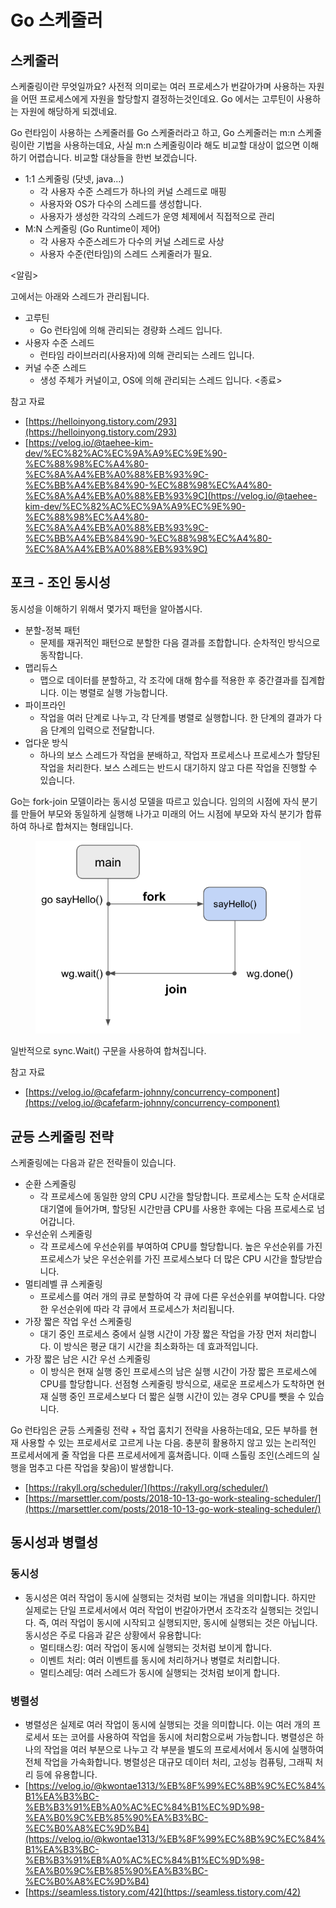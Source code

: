 # Go 스케줄러

## 스케줄러

스케줄링이란 무엇일까요? 사전적 의미로는 여러 프로세스가 번갈아가며 사용하는 자원을 어떤 프로세스에게 자원을 할당할지 결정하는것인데요. Go 에서는 고루틴이 사용하는 자원에 해당하게 되겠네요.

Go 런타임이 사용하는 스케줄러를 Go 스케줄러라고 하고, Go 스케줄러는 m:n 스케줄링이란 기법을 사용하는데요, 사실 m:n 스케줄링이라 해도 비교할 대상이 없으면 이해하기 어렵습니다. 비교할 대상들을 한번 보겠습니다.

* 1:1 스케줄링 (닷넷, java...)
  * 각 사용자 수준 스레드가 하나의 커널 스레드로 매핑
  * 사용자와 OS가 다수의 스레드를 생성합니다.
  * 사용자가 생성한 각각의 스레드가 운영 체제에서 직접적으로 관리
* M:N 스케줄링 (Go Runtime이 제어)
  * 각 사용자 수준스레드가 다수의 커널 스레드로 사상
  * 사용자 수준(런타임)의 스레드 스케줄러가 필요.

<알림>

고에서는 아래와 스레드가 관리됩니다.

* 고루틴
  * Go 런타임에 의해 관리되는 경량화 스레드 입니다.
* 사용자 수준 스레드
  * 런타임 라이브러리(사용자)에 의해 관리되는 스레드 입니다.
* 커널 수준 스레드
  * 생성 주체가 커널이고, OS에 의해 관리되는 스레드 입니다. <종료>

참고 자료

* [https://helloinyong.tistory.com/293](https://helloinyong.tistory.com/293)
* [https://velog.io/@taehee-kim-dev/%EC%82%AC%EC%9A%A9%EC%9E%90-%EC%88%98%EC%A4%80-%EC%8A%A4%EB%A0%88%EB%93%9C-%EC%BB%A4%EB%84%90-%EC%88%98%EC%A4%80-%EC%8A%A4%EB%A0%88%EB%93%9C](https://velog.io/@taehee-kim-dev/%EC%82%AC%EC%9A%A9%EC%9E%90-%EC%88%98%EC%A4%80-%EC%8A%A4%EB%A0%88%EB%93%9C-%EC%BB%A4%EB%84%90-%EC%88%98%EC%A4%80-%EC%8A%A4%EB%A0%88%EB%93%9C)

## 포크 - 조인 동시성

동시성을 이해하기 위해서 몇가지 패턴을 알아봅시다.

* 분할-정복 패턴
  * 문제를 재귀적인 패턴으로 분할한 다음 결과를 조합합니다. 순차적인 방식으로 동작합니다.
* 맵리듀스
  * 맵으로 데이터를 분할하고, 각 조각에 대해 함수를 적용한 후 중간결과를 집계합니다. 이는 병렬로 실행 가능합니다.
* 파이프라인
  * 작업을 여러 단계로 나누고, 각 단계를 병렬로 실행합니다. 한 단계의 결과가 다음 단계의 입력으로 전달합니다.
* 업다운 방식
  * 하나의 보스 스레드가 작업을 분배하고, 작업자 프로세스나 프로세스가 할당된 작업을 처리한다. 보스 스레드는 반드시 대기하지 않고 다른 작업을 진행할 수 있습니다.

Go는 fork-join 모델이라는 동시성 모델을 따르고 있습니다. 임의의 시점에 자식 분기를 만들어 부모와 동일하게 실행해 나가고 미래의 어느 시점에 부모와 자식 분기가 합류하여 하나로 합쳐지는 형태입니다.



<figure><img src="../.gitbook/assets/image (22).png" alt=""><figcaption></figcaption></figure>

일반적으로 sync.Wait() 구문을 사용하여 합쳐집니다.

참고 자료

* [https://velog.io/@cafefarm-johnny/concurrency-component](https://velog.io/@cafefarm-johnny/concurrency-component)

## 균등 스케줄링 전략

스케줄링에는 다음과 같은 전략들이 있습니다.

* 순환 스케줄링
  * 각 프로세스에 동일한 양의 CPU 시간을 할당합니다. 프로세스는 도착 순서대로 대기열에 들어가며, 할당된 시간만큼 CPU를 사용한 후에는 다음 프로세스로 넘어갑니다.
* 우선순위 스케줄링
  * 각 프로세스에 우선순위를 부여하여 CPU를 할당합니다. 높은 우선순위를 가진 프로세스가 낮은 우선순위를 가진 프로세스보다 더 많은 CPU 시간을 할당받습니다.
* 멀티레벨 큐 스케줄링
  * 프로세스를 여러 개의 큐로 분할하여 각 큐에 다른 우선순위를 부여합니다. 다양한 우선순위에 따라 각 큐에서 프로세스가 처리됩니다.
* 가장 짧은 작업 우선 스케줄링
  * 대기 중인 프로세스 중에서 실행 시간이 가장 짧은 작업을 가장 먼저 처리합니다. 이 방식은 평균 대기 시간을 최소화하는 데 효과적입니다.
* 가장 짧은 남은 시간 우선 스케줄링
  * 이 방식은 현재 실행 중인 프로세스의 남은 실행 시간이 가장 짧은 프로세스에 CPU를 할당합니다. 선점형 스케줄링 방식으로, 새로운 프로세스가 도착하면 현재 실행 중인 프로세스보다 더 짧은 실행 시간이 있는 경우 CPU를 뺏을 수 있습니다.

Go 런타임은 균등 스케줄링 전략 + 작업 훔치기 전략을 사용하는데요, 모든 부하를 현재 사용할 수 있는 프로세서로 고르게 나눈 다음. 충분히 활용하지 않고 있는 논리적인 프로세서에게 줄 작업을 다른 프로세서에게 훔쳐줍니다. 이때 스톨링 조인(스레드의 실행을 멈추고 다른 작업을 찾음)이 발생합니다.

* [https://rakyll.org/scheduler/](https://rakyll.org/scheduler/)
* [https://marsettler.com/posts/2018-10-13-go-work-stealing-scheduler/](https://marsettler.com/posts/2018-10-13-go-work-stealing-scheduler/)



## 동시성과 병렬성

### **동시성**

* 동시성은 여러 작업이 동시에 실행되는 것처럼 보이는 개념을 의미합니다. 하지만 실제로는 단일 프로세서에서 여러 작업이 번갈아가면서 조각조각 실행되는 것입니다. 즉, 여러 작업이 동시에 시작되고 실행되지만, 동시에 실행되는 것은 아닙니다. 동시성은 주로 다음과 같은 상황에서 유용합니다:
  * 멀티태스킹: 여러 작업이 동시에 실행되는 것처럼 보이게 합니다.
  * 이벤트 처리: 여러 이벤트를 동시에 처리하거나 병렬로 처리합니다.
  * 멀티스레딩: 여러 스레드가 동시에 실행되는 것처럼 보이게 합니다.

### **병렬성**

* 병렬성은 실제로 여러 작업이 동시에 실행되는 것을 의미합니다. 이는 여러 개의 프로세서 또는 코어를 사용하여 작업을 동시에 처리함으로써 가능합니다. 병렬성은 하나의 작업을 여러 부분으로 나누고 각 부분을 별도의 프로세서에서 동시에 실행하여 전체 작업을 가속화합니다. 병렬성은 대규모 데이터 처리, 고성능 컴퓨팅, 그래픽 처리 등에 유용합니다.
* [https://velog.io/@kwontae1313/%EB%8F%99%EC%8B%9C%EC%84%B1%EA%B3%BC-%EB%B3%91%EB%A0%AC%EC%84%B1%EC%9D%98-%EA%B0%9C%EB%85%90%EA%B3%BC-%EC%B0%A8%EC%9D%B4](https://velog.io/@kwontae1313/%EB%8F%99%EC%8B%9C%EC%84%B1%EA%B3%BC-%EB%B3%91%EB%A0%AC%EC%84%B1%EC%9D%98-%EA%B0%9C%EB%85%90%EA%B3%BC-%EC%B0%A8%EC%9D%B4)
* [https://seamless.tistory.com/42](https://seamless.tistory.com/42)





